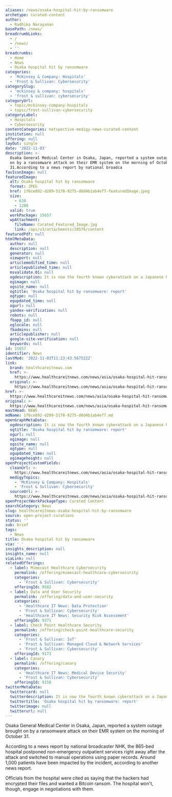 ```yaml
---
aliases: /news/osaka-hospital-hit-by-ransomware
archetype: curated-content
author:
  - Radhika Narayanan
basePath: /news/
breadcrumbLinks:
  - /
  - /news/
  - ''
breadcrumbs:
  - Home
  - News
  - Osaka hospital hit by ransomware
categories:
  - 'McKinsey & Company: Hospitals'
  - 'Frost & Sullivan: Cybersecurity'
categorySlug:
  - 'mckinsey & company: hospitals'
  - 'frost & sullivan: cybersecurity'
categoryUrl:
  - topic/mckinsey-company-hospitals
  - topic/frost-sullivan-cybersecurity
categoryLabel:
  - Hospitals
  - Cybersecurity
contentCategories: netspective-medigy-news-curated-content
institution: null
offering: null
layOut: single
date: '2022-11-03'
description: >-
  Osaka General Medical Center in Osaka, Japan, reported a system outage brought
  on by a ransomware attack on their EMR system on the morning of October
  31.According to a news report by national broadca
favIconImage: null
featuredImage:
  alt: Osaka hospital hit by ransomware
  format: JPEG
  href: 1f6ce892-d209-5178-9275-d6d4b1ab4ef7-featuredImage.jpeg
  size:
    - 630
    - 1200
  valid: true
  workPackage: 15657
  wpAttachment:
    fileName: Curated_Featured_Image.jpg
    link: /api/v3/attachments/28576/content
featuredPdf: null
htmlMetaData:
  author: null
  description: null
  generator: null
  viewport: null
  articlemodified_time: null
  articlepublished_time: null
  msvalidate.01: null
  ogdescription: It is now the fourth known cyberattack on a Japanese hospital this year.
  ogimage: null
  ogsite_name: null
  ogtitle: 'Osaka hospital hit by ransomware: report'
  ogtype: null
  ogupdated_time: null
  ogurl: null
  yandex-verification: null
  robots: null
  fbapp_id: null
  oglocale: null
  fbadmins: null
  articlepublisher: null
  google-site-verification: null
  keywords: null
id: 15657
identifier: News
lastMod: '2022-11-03T11:23:43.567522Z'
link:
  brand: healthcareitnews.com
  href: >-
    https://www.healthcareitnews.com/news/asia/osaka-hospital-hit-ransomware-report
  original: >-
    https://www.healthcareitnews.com/news/asia/osaka-hospital-hit-ransomware-report
href: >-
  https://www.healthcareitnews.com/news/asia/osaka-hospital-hit-ransomware-report
original: >-
  https://www.healthcareitnews.com/news/asia/osaka-hospital-hit-ransomware-report
mastHead: NEWS
mdName: 1f6ce892-d209-5178-9275-d6d4b1ab4ef7.md
openGraphMetaData:
  ogdescription: It is now the fourth known cyberattack on a Japanese hospital this year.
  ogtitle: 'Osaka hospital hit by ransomware: report'
  ogurl: null
  ogimage: null
  ogsite_name: null
  ogtype: null
  ogupdated_time: null
  ogimageheight: null
openProjectCustomFields:
  cleanUrl: >-
    https://www.healthcareitnews.com/news/asia/osaka-hospital-hit-ransomware-report
  medigyTopics:
    - 'McKinsey & Company: Hospitals'
    - 'Frost & Sullivan: Cybersecurity'
  sourceUrl: >-
    https://www.healthcareitnews.com/news/asia/osaka-hospital-hit-ransomware-report
openProjectWorkPackageType: Curated Content
searchCategory: News
slug: healthcareitnews-osaka-hospital-hit-by-ransomware
source: open-project-curations
status: ''
sub: brief
tags:
  - News
title: Osaka hospital hit by ransomware
via: ' '
insights_description: null
insights_name: null
viaLink: null
relatedOfferings:
  - label: Mimecast Healthcare Cybersecurity
    permalink: /offering/mimecast-healthcare-cybersecurity
    categories:
      - 'Frost & Sullivan: Cybersecurity'
    offeringId: 9582
  - label: Data and User Security
    permalink: /offering/data-and-user-security
    categories:
      - 'Healthcare IT News: Data Protection'
      - 'Frost & Sullivan: Cybersecurity'
      - 'Healthcare IT News: Security Risk Assessment'
    offeringId: 9371
  - label: Check Point Healthcare Security
    permalink: /offering/check-point-healthcare-security
    categories:
      - 'Frost & Sullivan: IoT'
      - 'Frost & Sullivan: Managed Cloud & Network Services'
      - 'Frost & Sullivan: Cybersecurity'
    offeringId: 9173
  - label: Canary
    permalink: /offering/canary
    categories:
      - 'Healthcare IT News: Medical Device Security'
      - 'Frost & Sullivan: Cybersecurity'
    offeringId: 9158
twitterMetaData:
  twittercard: null
  twitterdescription: It is now the fourth known cyberattack on a Japanese hospital this year.
  twittertitle: 'Osaka hospital hit by ransomware: report'
  twitterimage: null
  twitterurl: null
---
```

<p>Osaka General Medical Center in Osaka, Japan, reported a system outage brought on by a ransomware attack on their EMR system on the morning of October 31.</p><p>According to a news report by national broadcaster NHK, the 865-bed hospital postponed non-emergency outpatient services right away after the attack and switched to manual operations using paper records. Around 1,000 patients have been impacted by the incident, according to another news report.</p><p>Officials from the hospital were cited as saying that the hackers had encrypted their files and wanted a Bitcoin ransom. The hospital won't, though, engage in negotiations with them.</p>